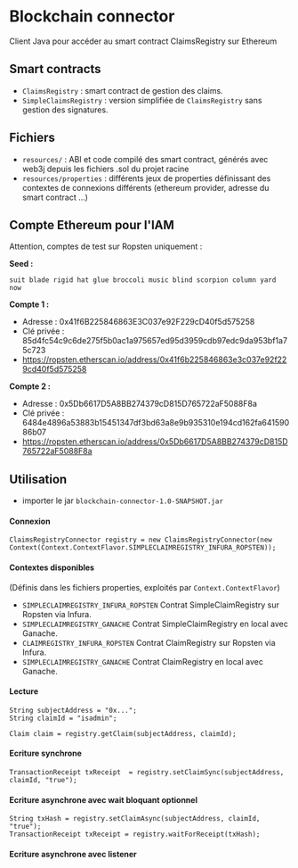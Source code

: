 # Blockchain connector

Client Java pour accéder au smart contract ClaimsRegistry sur Ethereum

## Smart contracts

- `ClaimsRegistry` : smart contract de gestion des claims.
- `SimpleClaimsRegistry` : version simplifiée de `ClaimsRegistry` sans gestion des signatures.

## Fichiers

- `resources/` : ABI et code compilé des smart contract, générés avec web3j depuis les fichiers .sol du projet racine
- `resources/properties` : différents jeux de properties définissant des contextes de connexions différents (ethereum provider, adresse du smart contract ...)

## Compte Ethereum pour l'IAM

Attention, comptes de test sur Ropsten uniquement :

**Seed :**

`suit blade rigid hat glue broccoli music blind scorpion column yard now`

**Compte 1 :**
- Adresse : 0x41f6B225846863E3C037e92F229cD40f5d575258
- Clé privée : 85d4fc54c9c6de275f5b0ac1a975657ed95d3959cdb97edc9da953bf1a75c723
- https://ropsten.etherscan.io/address/0x41f6b225846863e3c037e92f229cd40f5d575258

**Compte 2 :**
- Adresse : 0x5Db6617D5A8BB274379cD815D765722aF5088F8a
- Clé privée : 6484e4896a53883b15451347df3bd63a8e9b935310e194cd162fa64159086b07
- https://ropsten.etherscan.io/address/0x5Db6617D5A8BB274379cD815D765722aF5088F8a

## Utilisation

- importer le jar `blockchain-connector-1.0-SNAPSHOT.jar`

#### Connexion

```
ClaimsRegistryConnector registry = new ClaimsRegistryConnector(new Context(Context.ContextFlavor.SIMPLECLAIMREGISTRY_INFURA_ROPSTEN));
```

#### Contextes disponibles

(Définis dans les fichiers properties, exploités par `Context.ContextFlavor`)

- `SIMPLECLAIMREGISTRY_INFURA_ROPSTEN` Contrat SimpleClaimRegistry sur Ropsten via Infura.
- `SIMPLECLAIMREGISTRY_GANACHE` Contrat SimpleClaimRegistry en local avec Ganache.
- `CLAIMREGISTRY_INFURA_ROPSTEN` Contrat ClaimRegistry sur Ropsten via Infura.
- `SIMPLECLAIMREGISTRY_GANACHE` Contrat ClaimRegistry en local avec Ganache.


#### Lecture
```
String subjectAddress = "0x...";
String claimId = "isadmin";

Claim claim = registry.getClaim(subjectAddress, claimId);
```

#### Ecriture synchrone

```
TransactionReceipt txReceipt  = registry.setClaimSync(subjectAddress, claimId, "true");
```
#### Ecriture asynchrone avec wait bloquant optionnel

```
String txHash = registry.setClaimAsync(subjectAddress, claimId, "true");
TransactionReceipt txReceipt = registry.waitForReceipt(txHash);
```

#### Ecriture asynchrone avec listener

```

```